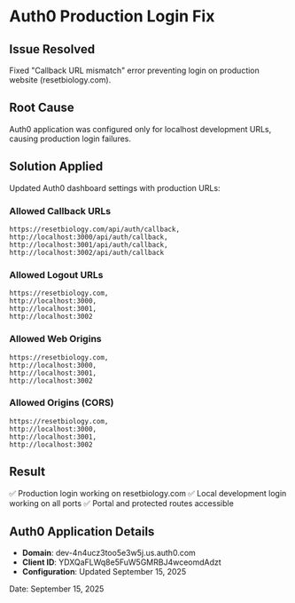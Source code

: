 # Auth0 Production Login Fix

## Issue Resolved
Fixed "Callback URL mismatch" error preventing login on production website (resetbiology.com).

## Root Cause
Auth0 application was configured only for localhost development URLs, causing production login failures.

## Solution Applied
Updated Auth0 dashboard settings with production URLs:

### Allowed Callback URLs
```
https://resetbiology.com/api/auth/callback, 
http://localhost:3000/api/auth/callback,
http://localhost:3001/api/auth/callback, 
http://localhost:3002/api/auth/callback
```

### Allowed Logout URLs
```
https://resetbiology.com, 
http://localhost:3000, 
http://localhost:3001, 
http://localhost:3002
```

### Allowed Web Origins
```
https://resetbiology.com, 
http://localhost:3000, 
http://localhost:3001, 
http://localhost:3002
```

### Allowed Origins (CORS)
```
https://resetbiology.com, 
http://localhost:3000, 
http://localhost:3001, 
http://localhost:3002
```

## Result
✅ Production login working on resetbiology.com
✅ Local development login working on all ports
✅ Portal and protected routes accessible

## Auth0 Application Details
- **Domain**: dev-4n4ucz3too5e3w5j.us.auth0.com
- **Client ID**: YDXQaFLWq8e5FuW5GMRBJ4wceomdAdzt
- **Configuration**: Updated September 15, 2025

Date: September 15, 2025